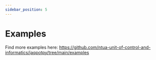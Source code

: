 ```yaml
---
sidebar_position: 5
---
```


# Examples

Find more examples here: https://github.com/ntua-unit-of-control-and-informatics/jaqpotpy/tree/main/examples
